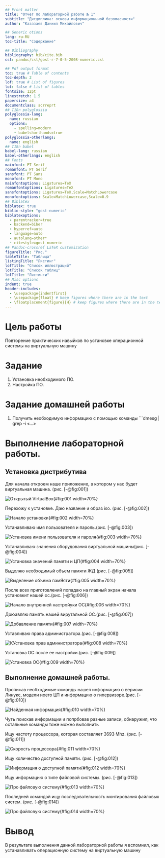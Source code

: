 ```yaml
---
## Front matter
title: "Отчет по лабораторной работе № 1"
subtitle: "Дисциплина: основы информационнной безопасности"
author: "Казазаев Даниил Михайлович"

## Generic otions
lang: ru-RU
toc-title: "Содержание"

## Bibliography
bibliography: bib/cite.bib
csl: pandoc/csl/gost-r-7-0-5-2008-numeric.csl

## Pdf output format
toc: true # Table of contents
toc-depth: 2
lof: true # List of figures
lot: false # List of tables
fontsize: 12pt
linestretch: 1.5
papersize: a4
documentclass: scrreprt
## I18n polyglossia
polyglossia-lang:
  name: russian
  options:
	- spelling=modern
	- babelshorthands=true
polyglossia-otherlangs:
  name: english
## I18n babel
babel-lang: russian
babel-otherlangs: english
## Fonts
mainfont: PT Serif
romanfont: PT Serif
sansfont: PT Sans
monofont: PT Mono
mainfontoptions: Ligatures=TeX
romanfontoptions: Ligatures=TeX
sansfontoptions: Ligatures=TeX,Scale=MatchLowercase
monofontoptions: Scale=MatchLowercase,Scale=0.9
## Biblatex
biblatex: true
biblio-style: "gost-numeric"
biblatexoptions:
  - parentracker=true
  - backend=biber
  - hyperref=auto
  - language=auto
  - autolang=other*
  - citestyle=gost-numeric
## Pandoc-crossref LaTeX customization
figureTitle: "Рис."
tableTitle: "Таблица"
listingTitle: "Листинг"
lofTitle: "Список иллюстраций"
lotTitle: "Список таблиц"
lolTitle: "Листинги"
## Misc options
indent: true
header-includes:
  - \usepackage{indentfirst}
  - \usepackage{float} # keep figures where there are in the text
  - \floatplacement{figure}{H} # keep figures where there are in the text
---
```


# Цель работы

Повторение практических навыйков по установке операционной системы на виртуальную машину

# Задание

1. Установка необходимого ПО.
2. Настройка ПО.

# Задание домашней работы

1. Получить необходимую информацию с помощью команды ```dmesg | grep -i «...»

# Выполнение лабораторной работы.

## Установка дистрибутива 

Для начала откроем наше приложение, в котором у нас будет виртуальная машина. (рис. [-@fig:001])

![Открытый VirtualBox](image/1.png){#fig:001 width=70%}

Перехожу к установке. Даю название и образ iso. (рис. [-@fig:002])

![Начало установки](image/2.png){#fig:002 width=70%}

Устанавливаю имя пользователя и пароль.(рис. [-@fig:003])

![Установка имени пользователя и пароля](image/3.png){#fig:003 width=70%}

Устанавливаю значения оборудования виртуальной машины(рис. [-@fig:004])

![Установка значений памяти и ЦП](image/4.png){#fig:004 width=70%}

Выделяю необходимый объем памяти ЖД.(рис. [-@fig:005])

![Выделение объема памЯяти](image/5.png){#fig:005 width=70%}

После всех приготовлений попадаю на главный экран начала установкит нашей ос.(рис. [-@fig:006])

![Начало внутренней настройуки ОС](image/6.png){#fig:006 width=70%}

Доюавляю память нашей вирутальной ОС.(рис. [-@fig:007])

![Добавление памяти](image/7.png){#fig:007 width=70%}

Уставливаю права администратора.(рис. [-@fig:008])

![КУстановка прав администратора](image/8.png){#fig:008 width=70%}

Установка ОС после ее настройки.(рис. [-@fig:009])

![Установка ОС](image/9.png){#fig:009 width=70%}


## Выполнение домашней работы.

Прописав необходимые команды нашел информацию о верисии Линукс, модели иоего ЦП и информацию о гипервизоре.(рис. [-@fig:010])

![Найденная информация](image/10.png){#fig:010 width=70%}

Чуть поискав информации и попрбовав разные записи, обнаружил, что остальные команды тоже можно выполнить

Ищу частоту процессора, которая составляет 3693 Mhz. (рис. [-@fig:011])

![Cкорость процессора](image/11.png){#fig:011 width=70%}

Ищу количество доступной памяти. (рис. [-@fig:012])

![Информация о доступной памяти](image/12.png){#fig:012 width=70%}

Ищу информацию о типе файловой системы. (рис. [-@fig:013])

![Про файловую систему](image/13.png){#fig:013 width=70%}

Последней командой ищу последовательность монтирования файловых систем. (рис. [-@fig:014])

![Про файловую систему](image/14.png){#fig:014 width=70%}

# Вывод

В результате выполнения данной лабораторной работы я вспомнил, как устанавливать операционную систему на виртуальную машину
